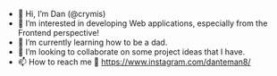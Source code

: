 - 👋 Hi, I’m Dan (@crymis)
- 👀 I’m interested in developing Web applications, especially from the Frontend perspective!
- 🌱 I’m currently learning how to be a dad.
- 💞️ I’m looking to collaborate on some project ideas that I have.
- 📫 How to reach me 📸 https://www.instagram.com/danteman8/

<!---
crymis/crymis is a ✨ special ✨ repository because its `README.md` (this file) appears on your GitHub profile.
You can click the Preview link to take a look at your changes.
--->
